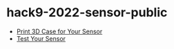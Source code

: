 # hack9-2022-sensor-public

- [Print 3D Case for Your Sensor](3D-Printable-Case-NineAir-Hack9-2022/README)
- [Test Your Sensor](sensor-test/README.md)
